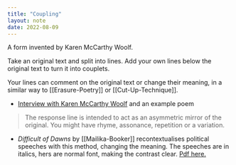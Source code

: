 ```yaml
---
title: "Coupling"
layout: note
date: 2022-08-09
---
```


A form invented by Karen McCarthy Woolf.

Take an original text and split into lines. Add your own lines below the original text to turn it into couplets.

Your lines can comment on the original text or change their meaning, in a similar way to [[Erasure-Poetry]] or [[Cut-Up-Technique]].

-   <a href="http://mccarthywoolf.com/projects/mslexia-interview/" >Interview with Karen McCarthy Woolf</a> and an example poem

> The response line is intended to act as an asymmetric mirror of the original. You might have rhyme, assonance, repetition or a variation.

-   *Difficult of Dawns* by [[Mailika-Booker]] recontextualises political speeches with this method, changing the meaning. The speeches are in italics, hers are normal font, making the contrast clear. <a href="https://www.manchesterliteraturefestival.co.uk/downloads/117989-eb3y342e3.pdf?f=difficult-of-dawns-by-malika-booker" >Pdf here.</a>
